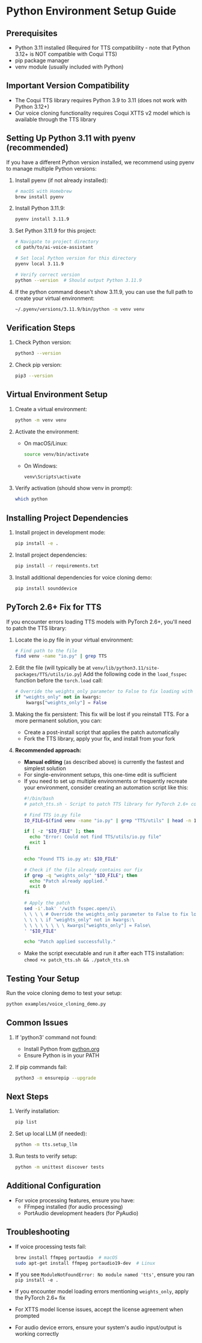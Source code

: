 # Python Environment Setup Guide

## Prerequisites
- Python 3.11 installed (Required for TTS compatibility - note that Python 3.12+ is NOT compatible with Coqui TTS)
- pip package manager
- venv module (usually included with Python)

## Important Version Compatibility
- The Coqui TTS library requires Python 3.9 to 3.11 (does not work with Python 3.12+)
- Our voice cloning functionality requires Coqui XTTS v2 model which is available through the TTS library

## Setting Up Python 3.11 with pyenv (recommended)
If you have a different Python version installed, we recommend using pyenv to manage multiple Python versions:

1. Install pyenv (if not already installed):
   ```bash
   # macOS with Homebrew
   brew install pyenv
   ```

2. Install Python 3.11.9:
   ```bash
   pyenv install 3.11.9
   ```

3. Set Python 3.11.9 for this project:
   ```bash
   # Navigate to project directory
   cd path/to/ai-voice-assistant
   
   # Set local Python version for this directory
   pyenv local 3.11.9
   
   # Verify correct version
   python --version  # Should output Python 3.11.9
   ```

4. If the python command doesn't show 3.11.9, you can use the full path to create your virtual environment:
   ```bash
   ~/.pyenv/versions/3.11.9/bin/python -m venv venv
   ```

## Verification Steps
1. Check Python version:
   ```bash
   python3 --version
   ```

2. Check pip version:
   ```bash
   pip3 --version
   ```

## Virtual Environment Setup
1. Create a virtual environment:
   ```bash
   python -m venv venv
   ```

2. Activate the environment:
   - On macOS/Linux:
     ```bash
     source venv/bin/activate
     ```
   - On Windows:
     ```bash
     venv\Scripts\activate
     ```

3. Verify activation (should show venv in prompt):
   ```bash
   which python
   ```

## Installing Project Dependencies
1. Install project in development mode:
   ```bash
   pip install -e .
   ```

2. Install project dependencies:
   ```bash
   pip install -r requirements.txt
   ```

3. Install additional dependencies for voice cloning demo:
   ```bash
   pip install sounddevice
   ```

## PyTorch 2.6+ Fix for TTS
If you encounter errors loading TTS models with PyTorch 2.6+, you'll need to patch the TTS library:

1. Locate the io.py file in your virtual environment:
   ```bash
   # Find path to the file
   find venv -name "io.py" | grep TTS
   ```

2. Edit the file (will typically be at `venv/lib/python3.11/site-packages/TTS/utils/io.py`)
   Add the following code in the `load_fsspec` function before the `torch.load` call:
   ```python
   # Override the weights_only parameter to False to fix loading with PyTorch 2.6+
   if "weights_only" not in kwargs:
       kwargs["weights_only"] = False
   ```

3. Making the fix persistent:
   This fix will be lost if you reinstall TTS. For a more permanent solution, you can:
   - Create a post-install script that applies the patch automatically
   - Fork the TTS library, apply your fix, and install from your fork

4. **Recommended approach:**
   - **Manual editing** (as described above) is currently the fastest and simplest solution
   - For single-environment setups, this one-time edit is sufficient
   - If you need to set up multiple environments or frequently recreate your environment, consider creating an automation script like this:
     ```bash
     #!/bin/bash
     # patch_tts.sh - Script to patch TTS library for PyTorch 2.6+ compatibility
     
     # Find TTS io.py file
     IO_FILE=$(find venv -name "io.py" | grep "TTS/utils" | head -n 1)
     
     if [ -z "$IO_FILE" ]; then
       echo "Error: Could not find TTS/utils/io.py file"
       exit 1
     fi
     
     echo "Found TTS io.py at: $IO_FILE"
     
     # Check if the file already contains our fix
     if grep -q "weights_only" "$IO_FILE"; then
       echo "Patch already applied."
       exit 0
     fi
     
     # Apply the patch
     sed -i'.bak' '/with fsspec.open/i\
     \ \ \ \ # Override the weights_only parameter to False to fix loading with PyTorch 2.6+\
     \ \ \ \ if "weights_only" not in kwargs:\
     \ \ \ \ \ \ \ \ kwargs["weights_only"] = False\
     ' "$IO_FILE"
     
     echo "Patch applied successfully."
     ```
   - Make the script executable and run it after each TTS installation: `chmod +x patch_tts.sh && ./patch_tts.sh`

## Testing Your Setup
Run the voice cloning demo to test your setup:
```bash
python examples/voice_cloning_demo.py
```

## Common Issues
1. If 'python3' command not found:
   - Install Python from [python.org](https://www.python.org/downloads/)
   - Ensure Python is in your PATH

2. If pip commands fail:
   ```bash
   python3 -m ensurepip --upgrade
   ```

## Next Steps
1. Verify installation:
   ```bash
   pip list
   ```

2. Set up local LLM (if needed):
   ```bash
   python -m tts.setup_llm
   ```

3. Run tests to verify setup:
   ```bash
   python -m unittest discover tests
   ```

## Additional Configuration
- For voice processing features, ensure you have:
  - FFmpeg installed (for audio processing)
  - PortAudio development headers (for PyAudio)

## Troubleshooting
- If voice processing tests fail:
  ```bash
  brew install ffmpeg portaudio  # macOS
  sudo apt-get install ffmpeg portaudio19-dev  # Linux
  ```

- If you see `ModuleNotFoundError: No module named 'tts'`, ensure you ran `pip install -e .`
- If you encounter model loading errors mentioning `weights_only`, apply the PyTorch 2.6+ fix
- For XTTS model license issues, accept the license agreement when prompted
- For audio device errors, ensure your system's audio input/output is working correctly